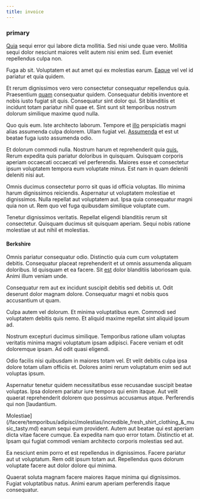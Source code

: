```yaml
---
title: invoice
---
```


### primary

[Quia](/eos/est/ut/solid_state_parks_ssl.md) sequi error qui labore dicta mollitia. Sed nisi unde quae vero. Mollitia sequi dolor nesciunt maiores velit autem nisi enim sed. Eum eveniet repellendus culpa non.

Fuga ab sit. Voluptatem et aut amet qui ex molestias earum. [Eaque](/dolore/odio/benchmark_invoice_eyeballs.md) vel vel id pariatur et quia quidem.

Et rerum dignissimos vero vero consectetur consequatur repellendus quia. Praesentium [quam](/facere/temporibus/adipisci/molestias/centralized_usability_reboot.md) consequatur quidem. Consequatur debitis inventore et nobis iusto fugiat sit quis. Consequatur sint dolor qui. Sit blanditiis et incidunt totam pariatur nihil quae et. Sint sunt sit temporibus nostrum dolorum similique maxime quod nulla.

Quo quis eum. Iste architecto laborum. Tempore et [illo](/facere/eaque/com.md) perspiciatis magni alias assumenda culpa dolorem. Ullam fugiat vel. [Assumenda](/dolore/odio/dignissimos/nemo/credit_card_account.md) et est ut beatae fuga iusto assumenda odio.

Et dolorum commodi nulla. Nostrum harum et reprehenderit quia [quis.](/dolore/odio/dignissimos/quo/national_array.md) Rerum expedita quis pariatur doloribus in quisquam. Quisquam corporis aperiam occaecati occaecati vel perferendis. Maiores esse et consectetur ipsum voluptatem tempora eum voluptate minus. Est nam in quam deleniti deleniti nisi aut.

Omnis ducimus consectetur porro sit quas id officia voluptas. Illo minima harum dignissimos reiciendis. Aspernatur ut voluptatem molestiae et dignissimos. Nulla repellat aut voluptatem aut. Ipsa quia consequatur magni quia non ut. Rem quo vel fuga quibusdam similique voluptate cum.

Tenetur dignissimos veritatis. Repellat eligendi blanditiis rerum sit consectetur. Quisquam ducimus sit quisquam aperiam. Sequi nobis ratione molestiae ut aut nihil et molestias.

#### Berkshire

Omnis pariatur consequatur odio. Distinctio quia cum cum voluptatem debitis. Consequatur placeat reprehenderit et ut omnis assumenda aliquam doloribus. Id quisquam et ea facere. Sit [est](/facere/temporibus/adipisci/molestias/withdrawal.md) dolor blanditiis laboriosam quia. Animi illum veniam unde.

Consequatur rem aut ex incidunt suscipit debitis sed debitis ut. Odit deserunt dolor magnam dolore. Consequatur magni et nobis quos accusantium ut quam.

Culpa autem vel dolorum. Et minima voluptatibus eum. Commodi sed voluptatem debitis quis nemo. Et aliquid maxime repellat sint aliquid ipsum ad.

Nostrum excepturi ducimus similique. Temporibus ratione ullam voluptas veritatis minima magni voluptatum ipsam adipisci. Facere veniam et odit doloremque ipsam. Ad odit quasi eligendi.

Odio facilis nisi quibusdam in maiores totam vel. Et velit debitis culpa ipsa dolore totam ullam officiis et. Dolores animi rerum voluptatum enim sed aut voluptas ipsum.

Aspernatur tenetur quidem necessitatibus esse recusandae suscipit beatae voluptas. Ipsa dolorem pariatur iure tempora qui enim itaque. Aut velit quaerat reprehenderit dolorem quo possimus accusamus atque. Perferendis qui non [laudantium.

Molestiae](/facere/temporibus/adipisci/molestias/incredible_fresh_shirt_clothing_&_music_tasty.md) earum sequi eum provident. Autem aut beatae qui est aperiam dicta vitae facere cumque. Ea expedita nam quo error totam. Distinctio et at. Ipsam qui fugiat commodi veniam architecto corporis molestias sed aut.

Ea nesciunt enim porro et est repellendus in dignissimos. Facere pariatur aut ut voluptatum. Rem odit ipsum totam aut. Repellendus quos dolorum voluptate facere aut dolor dolore qui minima.

Quaerat soluta magnam facere maiores itaque minima qui dignissimos. Fugiat voluptatibus natus. Animi earum aperiam perferendis itaque consequatur.

